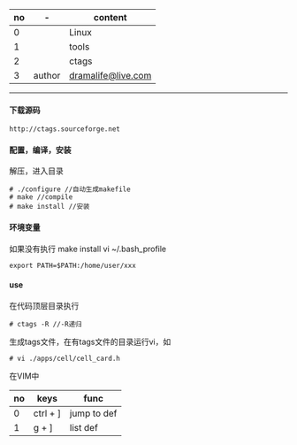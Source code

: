 no|-|content|
--|--|--
0||Linux
1||tools
2||ctags
3|author|dramalife@live.com
---
#### 下载源码
```
http://ctags.sourceforge.net
```
#### 配置，编译，安装
解压，进入目录
```
# ./configure //自动生成makefile
# make //compile
# make install //安装
```
#### 环境变量
如果没有执行 make install
vi ~/.bash_profile
```
export PATH=$PATH:/home/user/xxx
```
#### use
在代码顶层目录执行
```
# ctags -R //-R递归
```
生成tags文件，在有tags文件的目录运行vi，如
```
# vi ./apps/cell/cell_card.h
```

在VIM中

no|keys|func|
--|--|--|
0|ctrl + ]|jump to def|
1|g + ]|list def
